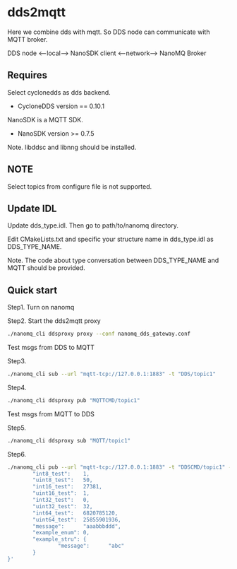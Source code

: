 # dds2mqtt

Here we combine dds with mqtt. So DDS node can communicate with MQTT broker.

DDS node <--local--> NanoSDK client <--network--> NanoMQ Broker

## Requires

Select cyclonedds as dds backend.

+ CycloneDDS version == 0.10.1

NanoSDK is a MQTT SDK.

+ NanoSDK version >= 0.7.5

Note. libddsc and libnng should be installed.

## NOTE

Select topics from configure file is not supported.

## Update IDL

Update dds_type.idl. Then go to path/to/nanomq directory.

Edit CMakeLists.txt and specific your structure name in dds_type.idl as DDS_TYPE_NAME.

Note. The code about type conversation between DDS_TYPE_NAME and MQTT should be provided.

## Quick start

Step1. Turn on nanomq

Step2. Start the dds2mqtt proxy 

```bash
./nanomq_cli ddsproxy proxy --conf nanomq_dds_gateway.conf
```

Test msgs from DDS to MQTT

Step3.

```bash
./nanomq_cli sub --url "mqtt-tcp://127.0.0.1:1883" -t "DDS/topic1"
```

Step4.

```bash
./nanomq_cli ddsproxy pub "MQTTCMD/topic1"
```

Test msgs from MQTT to DDS

Step5.

```bash
./nanomq_cli ddsproxy sub "MQTT/topic1"
```

Step6.

```bash
./nanomq_cli pub --url "mqtt-tcp://127.0.0.1:1883" -t "DDSCMD/topic1" -m '{
        "int8_test":    1,
        "uint8_test":   50,
        "int16_test":   27381,
        "uint16_test":  1,
        "int32_test":   0,
        "uint32_test":  32,
        "int64_test":   6820785120,
        "uint64_test":  25855901936,
        "message":      "aaabbbddd",
        "example_enum": 0,
        "example_stru": {
                "message":      "abc"
        }
}'
```

